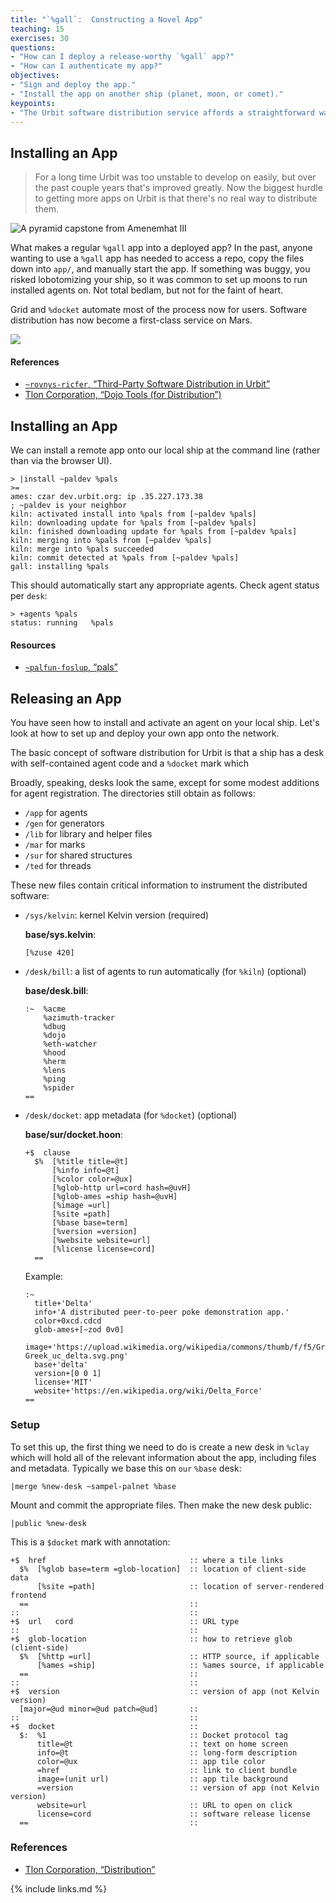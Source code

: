 ```yaml
---
title: "`%gall`:  Constructing a Novel App"
teaching: 15
exercises: 30
questions:
- "How can I deploy a release-worthy `%gall` app?"
- "How can I authenticate my app?"
objectives:
- "Sign and deploy the app."
- "Install the app on another ship (planet, moon, or comet)."
keypoints:
- "The Urbit software distribution service affords a straightforward way to deploy, update, and remove `%gall` apps."
---
```


##  Installing an App

> For a long time Urbit was too unstable to develop on easily, but over the past couple years that's improved greatly. Now the biggest hurdle to getting more apps on Urbit is that there's no real way to distribute them.

![A pyramid capstone from Amenemhat III](https://i.imgur.com/KoBYoNI.jpg)

What makes a regular `%gall` app into a deployed app?  In the past, anyone wanting to use a `%gall` app has needed to access a repo, copy the files down into `app/`, and manually start the app.  If something was buggy, you risked lobotomizing your ship, so it was common to set up moons to run installed agents on.  Not total bedlam, but not for the faint of heart.

Grid and `%docket` automate most of the process now for users.  Software distribution has now become a first-class service on Mars.

![](https://room.eu.com/images/contents/article28.jpg)

#### References

- [`~rovnys-ricfer`, “Third-Party Software Distribution in Urbit”](https://gist.github.com/belisarius222/fe93df670b776ebd276f9bd0d42f0b12)
- [Tlon Corporation, “Dojo Tools (for Distribution”)](https://urbit.org/docs/userspace/dist/tools)

##  Installing an App

We can install a remote app onto our local ship at the command line (rather than via the browser UI).

```
> |install ~paldev %pals
>=
ames: czar dev.urbit.org: ip .35.227.173.38
; ~paldev is your neighbor
kiln: activated install into %pals from [~paldev %pals]
kiln: downloading update for %pals from [~paldev %pals]
kiln: finished downloading update for %pals from [~paldev %pals]
kiln: merging into %pals from [~paldev %pals]
kiln: merge into %pals succeeded
kiln: commit detected at %pals from [~paldev %pals]
gall: installing %pals
```

This should automatically start any appropriate agents.  Check agent status per `desk`:

```
> +agents %pals
status: running   %pals
```

#### Resources

- [`~palfun-foslup`, “pals”](https://github.com/Fang-/suite/tree/wip/dist/pkg/pals)


##  Releasing an App

You have seen how to install and activate an agent on your local ship.  Let's look at how to set up and deploy your own app onto the network.

The basic concept of software distribution for Urbit is that a ship has a desk with self-contained agent code and a `%docket` mark which

Broadly, speaking, desks look the same, except for some modest additions for agent registration.  The directories still obtain as follows:

- `/app` for agents
- `/gen` for generators
- `/lib` for library and helper files
- `/mar` for marks
- `/sur` for shared structures
- `/ted` for threads

These new files contain critical information to instrument the distributed software:

- `/sys/kelvin`:  kernel Kelvin version (required)

    **base/sys.kelvin**:

    ```
    [%zuse 420]
    ```

- `/desk/bill`:  a list of agents to run automatically (for `%kiln`) (optional)

    **base/desk.bill**:

    ```
    :~  %acme
        %azimuth-tracker
        %dbug
        %dojo
        %eth-watcher
        %hood
        %herm
        %lens
        %ping
        %spider
    ==
    ```

- `/desk/docket`:  app metadata (for `%docket`) (optional)

    **base/sur/docket.hoon**:

    ```
    +$  clause
      $%  [%title title=@t]
          [%info info=@t]
          [%color color=@ux]
          [%glob-http url=cord hash=@uvH]
          [%glob-ames =ship hash=@uvH]
          [%image =url]
          [%site =path]
          [%base base=term]
          [%version =version]
          [%website website=url]
          [%license license=cord]
      ==
    ```

    Example:

    ```
    :~
      title+'Delta'
      info+'A distributed peer-to-peer poke demonstration app.'
      color+0xcd.cdcd
      glob-ames+[~zod 0v0]
      image+'https://upload.wikimedia.org/wikipedia/commons/thumb/f/f5/Greek_uc_delta.svg/1200px-Greek_uc_delta.svg.png'
      base+'delta'
      version+[0 0 1]
      license+'MIT'
      website+'https://en.wikipedia.org/wiki/Delta_Force'
    ==
    ```

### Setup

To set this up, the first thing we need to do is create a new desk in `%clay` which will hold all of the relevant information about the app, including files and metadata.  Typically we base this on `our` `%base` desk:

```
|merge %new-desk ~sampel-palnet %base
```

Mount and commit the appropriate files.  Then make the new desk public:

```
|public %new-desk
```


This is a `$docket` mark with annotation:

```
+$  href                                :: where a tile links
  $%  [%glob base=term =glob-location]  :: location of client-side data
      [%site =path]                     :: location of server-rendered frontend
  ==                                    ::
::                                      ::
+$  url   cord                          :: URL type
::                                      ::
+$  glob-location                       :: how to retrieve glob (client-side)
  $%  [%http =url]                      :: HTTP source, if applicable
      [%ames =ship]                     :: %ames source, if applicable
  ==                                    ::
::                                      ::
+$  version                             :: version of app (not Kelvin version)
  [major=@ud minor=@ud patch=@ud]       ::
::                                      ::
+$  docket                              ::
  $:  %1                                :: Docket protocol tag
      title=@t                          :: text on home screen
      info=@t                           :: long-form description
      color=@ux                         :: app tile color
      =href                             :: link to client bundle
      image=(unit url)                  :: app tile background
      =version                          :: version of app (not Kelvin version)
      website=url                       :: URL to open on click
      license=cord                      :: software release license
  ==                                    ::
```

### References

- [Tlon Corporation, “Distribution”](https://urbit.org/docs/userspace/dist)

{% include links.md %}
